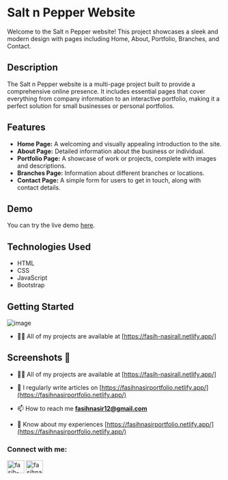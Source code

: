 # Salt n Pepper Website

Welcome to the Salt n Pepper website! This project showcases a sleek and modern design with pages including Home, About, Portfolio, Branches, and Contact.

## Description

The Salt n Pepper website is a multi-page project built to provide a comprehensive online presence. It includes essential pages that cover everything from company information to an interactive portfolio, making it a perfect solution for small businesses or personal portfolios.

## Features

- **Home Page:** A welcoming and visually appealing introduction to the site.
- **About Page:** Detailed information about the business or individual.
- **Portfolio Page:** A showcase of work or projects, complete with images and descriptions.
- **Branches Page:** Information about different branches or locations.
- **Contact Page:** A simple form for users to get in touch, along with contact details.

## Demo

You can try the live demo [here](https://fasih-nasirsaltnpepper.netlify.app/).

## Technologies Used

- HTML
- CSS
- JavaScript
- Bootstrap

## Getting Started
![image](https://github.com/user-attachments/assets/3c2e4750-69c7-40d1-bcc2-7692cc700e6c)

- 👨‍💻 All of my projects are available at [https://fasih-nasirall.netlify.app/]
## Screenshots 📸

- 👨‍💻 All of my projects are available at [https://fasih-nasirall.netlify.app/]

- 📝 I regularly write articles on [https://fasihnasirportfolio.netlify.app/](https://fasihnasirportfolio.netlify.app/)

- 📫 How to reach me **fasihnasir12@gmail.com**

- 📄 Know about my experiences [https://fasihnasirportfolio.netlify.app/](https://fasihnasirportfolio.netlify.app/)

<h3 align="left">Connect with me:</h3>
<p align="left">
<a href="https://www.linkedin.com/in/fasih-nasir-830959252/" target="blank"><img align="center" src="https://raw.githubusercontent.com/rahuldkjain/github-profile-readme-generator/master/src/images/icons/Social/linked-in-alt.svg" alt="fasih-nasir" height="30" width="40" /></a>
<a href="https://www.facebook.com/profile.php?id=61550661127214&__cft__[0]=AZXhjvf3WTk2ymE3m0SfWANLefMQhtPC-dUiYAgllgPpEtD5IDZ-5olzVV_X2I3tHIC3_nPRlKFwAAzYgkH0Uz7Xm3TmGwHsUUWF9MGbo1D64JfpL6_NaA22nqgxLDE7tYGkUZwRaQItx4eQAW09B08CgUzgQrZm3-9_7N6fTTHocl3wb_4i1QsqIWlx-6nayx0&__tn__=-]C%2CP-R" target="blank"><img align="center" src="https://raw.githubusercontent.com/rahuldkjain/github-profile-readme-generator/master/src/images/icons/Social/facebook.svg" alt="fasihnasir" height="30" width="40" /></a>
</p>
